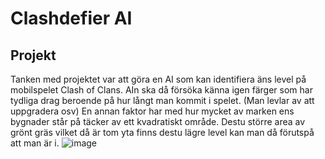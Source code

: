 # Clashdefier AI



## Projekt
Tanken med projektet var att göra en AI som kan identifiera äns level på mobilspelet Clash of Clans. AIn ska då försöka känna igen färger som har tydliga drag beroende på hur långt man kommit i spelet. (Man levlar av att uppgradera osv) En annan faktor har med hur mycket av marken ens bygnader står på täcker av ett kvadratiskt område. Destu större area av grönt gräs vilket då är tom yta finns destu lägre level kan man då förutspå att man är i.
![image](https://user-images.githubusercontent.com/56930075/120228638-cfd34f80-c24b-11eb-9217-0e1bb272ad54.png)
